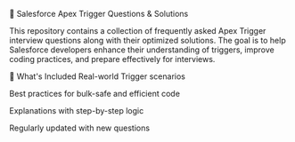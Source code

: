 🚀 Salesforce Apex Trigger Questions & Solutions

This repository contains a collection of frequently asked Apex Trigger interview questions along with their optimized solutions. The goal is to help Salesforce developers enhance their understanding of triggers, improve coding practices, and prepare effectively for interviews.

📌 What's Included
Real-world Trigger scenarios

Best practices for bulk-safe and efficient code

Explanations with step-by-step logic

Regularly updated with new questions